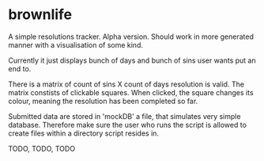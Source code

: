 # brownlife

A simple resolutions tracker. Alpha version. Should work in more generated manner with a visualisation of some kind.

Currently it just displays bunch of days and bunch of sins user wants put an end to.

There is a matrix of count of sins X count of days resolution is valid. The matrix constists of clickable squares. When clicked, the square changes its colour, meaning the resolution has been completed so far.

Submitted data are stored in 'mockDB' a file, that simulates very simple database. Therefore make sure the user who runs the script is allowed to create files within a directory script resides in.

TODO, TODO, TODO
